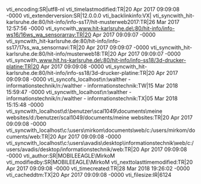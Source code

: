 vti_encoding:SR|utf8-nl
vti_timelastmodified:TR|20 Apr 2017 09:09:08 -0000
vti_extenderversion:SR|12.0.0.0
vti_backlinkinfo:VX|
vti_syncwith_hit-karlsruhe.de\:80/hit-info/info-ss17/hit-musterweb2017:TR|26 Mar 2017 12:57:56 -0000
vti_syncwith_www.hit-karlsruhe.de\:80/hit-info/info-ws16/16ws_wa_sensorarray:TR|20 Apr 2017 09:09:07 -0000
vti_syncwith_hit-karlsruhe.de\:80/hit-info/info-ss17/17ss_wa_sensornavi:TR|20 Apr 2017 09:09:07 -0000
vti_syncwith_hit-karlsruhe.de\:80/hit-info/musterweb18:TR|20 Apr 2017 09:09:07 -0000
vti_syncwith_www.hit.hs-karlsruhe.de\:80/hit-info/info-ss18/3d-drucker-platine:TR|20 Apr 2017 09:09:08 -0000
vti_syncwith_hit-karlsruhe.de\:80/hit-info/info-ss18/3d-drucker-platine:TR|20 Apr 2017 09:09:08 -0000
vti_syncofs_localhost\\n\:\\walther - informationstechnik/n\:/walther - informationstechnik:TW|15 Mar 2018 15:59:47 -0000
vti_syncwith_localhost\\n\:\\walther - informationstechnik/n\:/walther - informationstechnik:TX|05 Mar 2018 15:15:48 -0000
vti_syncwith_localhost\\d\:\\benutzer\\scal1049\\documents\\meine websites/d\:/benutzer/scal1049/documents/meine websites:TR|20 Apr 2017 09:09:08 -0000
vti_syncwith_localhost\\c\:\\users\\mirkom\\documents\\web/c\:/users/mirkom/documents/web:TR|20 Apr 2017 09:09:08 -0000
vti_syncwith_localhost\\c\:\\users\\avadis\\desktop\\informationstechnik\\web/c\:/users/avadis/desktop/informationstechnik/web:TR|20 Apr 2017 09:09:08 -0000
vti_author:SR|MOBILEEAGLE\\MirkoM
vti_modifiedby:SR|MOBILEEAGLE\\MirkoM
vti_nexttolasttimemodified:TR|20 Apr 2017 09:09:08 -0000
vti_timecreated:TR|28 Mar 2018 19:26:02 -0000
vti_cacheddtm:TX|20 Apr 2017 09:09:08 -0000
vti_filesize:IR|6124
